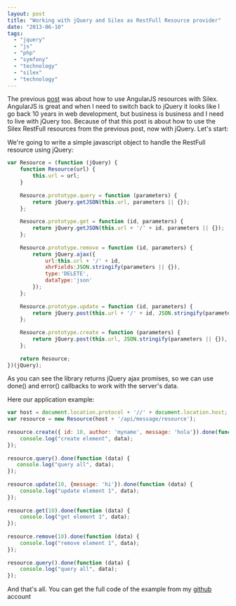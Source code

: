 ```yaml
---
layout: post
title: "Working with jQuery and Silex as RestFull Resource provider"
date: "2013-06-10"
tags: 
  - "jquery"
  - "js"
  - "php"
  - "symfony"
  - "technology"
  - "silex"
  - "technology"
---
```


The previous [post](http://gonzalo123.com/2013/06/03/working-with-angularjs-and-silex-as-resource-provider/) was about how to use AngularJS resources with Silex. AngularJS is great and when I need to switch back to jQuery it looks like I go back 10 years in web development, but business is business and I need to live with jQuery too. Because of that this post is about how to use the Silex RestFull resources from the previous post, now with jQuery. Let's start:

We're going to write a simple javascript object to handle the RestFull resource using jQuery:

```javascript
var Resource = (function (jQuery) {
    function Resource(url) {
        this.url = url;
    }
 
    Resource.prototype.query = function (parameters) {
        return jQuery.getJSON(this.url, parameters || {});
    };
 
    Resource.prototype.get = function (id, parameters) {
        return jQuery.getJSON(this.url + '/' + id, parameters || {});
    };
 
    Resource.prototype.remove = function (id, parameters) {
        return jQuery.ajax({
            url:this.url + '/' + id,
            xhrFields:JSON.stringify(parameters || {}),
            type:'DELETE',
            dataType:'json'
        });
    };
 
    Resource.prototype.update = function (id, parameters) {
        return jQuery.post(this.url + '/' + id, JSON.stringify(parameters || {}), 'json');
    };
 
    Resource.prototype.create = function (parameters) {
        return jQuery.post(this.url, JSON.stringify(parameters || {}), 'json');
    };
 
    return Resource;
})(jQuery);
```

As you can see the library returns jQuery ajax promises, so we can use done() and error() callbacks to work with the server's data.

Here our application example:

```javascript
var host = document.location.protocol + '//' + document.location.host;
var resource = new Resource(host + '/api/message/resource');
 
resource.create({ id: 10, author: 'myname', message: 'hola'}).done(function (data) {
    console.log("create element", data);
});
 
resource.query().done(function (data) {
   console.log("query all", data);
});
 
resource.update(10, {message: 'hi'}).done(function (data) {
    console.log("update element 1", data);
});
 
resource.get(10).done(function (data) {
    console.log("get element 1", data);
});
 
resource.remove(10).done(function (data) {
    console.log("remove element 1", data);
});
 
resource.query().done(function (data) {
    console.log("query all", data);
});
```

And that's all. You can get the full code of the example from my [github](https://github.com/gonzalo123/jQueryRestResource) account
